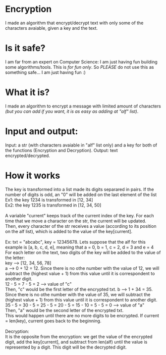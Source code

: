 # Encryption
I made an algorithm that encrypt/decrypt text with only some of the characters avaiable, given a key and the text.

# Is it safe?
I am far from an expert on Computer Science: I am just having fun building some algorithms/tools. This is  *for fun only*. So *PLEASE* do not use this as something safe... I am just having fun :)

# What it is?
I made an algorithm to encrypt a message with limited amount of characters *(but you can add if you want, it is as easy as adding at "alf" list)*.

# Input and output:
Input: a str (with characters avaiable in "alf" list only) and a key for both of the functions (Encryption and Decryption).
Output: text encrypted/decrypted.

# How it works
The key is transformed into a list made its digits separared in pairs. If the number of digits is odd, an "0" will be added on the last element of the list
<br/>Ex1: the key 1234 is transformed in [12, 34]
<br/>Ex2: the key 1235 is transformed in [12, 34, 50]
<br/><br/>
A variable "current" keeps track of the current index of the key. For each time that we move a character on the str, the current will be updated.
<br/>
Then, every character of the str receives a value (according to its position on the alf list), which is added to the value of the key[current].
<br/><br/>
Ex: txt = "abcabc", key = 12345678. Lets suppose that the alf for this example is [a, b, c, d, e], meaning  that a = 0, b = 1, c = 2, d = 3 and e = 4<br/>
For each letter on the text, two digits of the key will be  added to the value of the letter:<br/>
key --> [12, 34, 56, 78]<br/>
a --> 0 + 12 = 12. Since there is  no othe number with the value of 12, we will subtract the (highest value + 1) from this value until it is correspondent to another digit.
<br/> 12 - 5 = 7 - 5 = 2 --> value of "c"
<br/>Then, "c" would be the first letter of the encrypted txt.
b --> 1 + 34 = 35. Since there is  no othe number with the value of 35, we will subtract the (highest value + 1) from this value until it is correspondent to another digit.
<br/> 35 - 5 = 30 - 5 = 25 - 5 = 20 - 5 = 15 - 10 = 5 - 5 = 0 --> value of "a"
<br/>Then, "a" would be the second letter of the encrypted txt. 
<br/>This would happen until there are no more digits to be encrypted. If current = len(key), current goes back to  the beginning.
<br/><br/>
Decryption:
<br/>It is the opposite from the encryption: we get the value of the encrypted digit, add the key[current], and subtract from len(alf) until the value is represented by a digit. This digit will be the decrypted digit.
